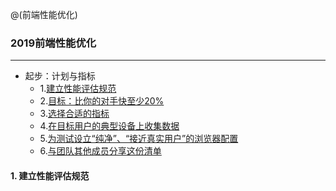 @(前端性能优化)
### 2019前端性能优化
---
- 起步：计划与指标
	- 1.[建立性能评估规范](#建立性能评估规范)
	- 2.[目标：比你的对手快至少20%](#目标：比你的对手快至少20%)
	- 3.[选择合适的指标](#选择合适的指标)
	- 4.[在目标用户的典型设备上收集数据](#在目标用户的典型设备上收集数据)
	- 5.[为测试设立“纯净”、“接近真实用户”的浏览器配置](#为测试设立“纯净”、“接近真实用户”的浏览器配置)
	- 6.[与团队其他成员分享这份清单](#与团队其他成员分享这份清单)

#### 1. 建立性能评估规范